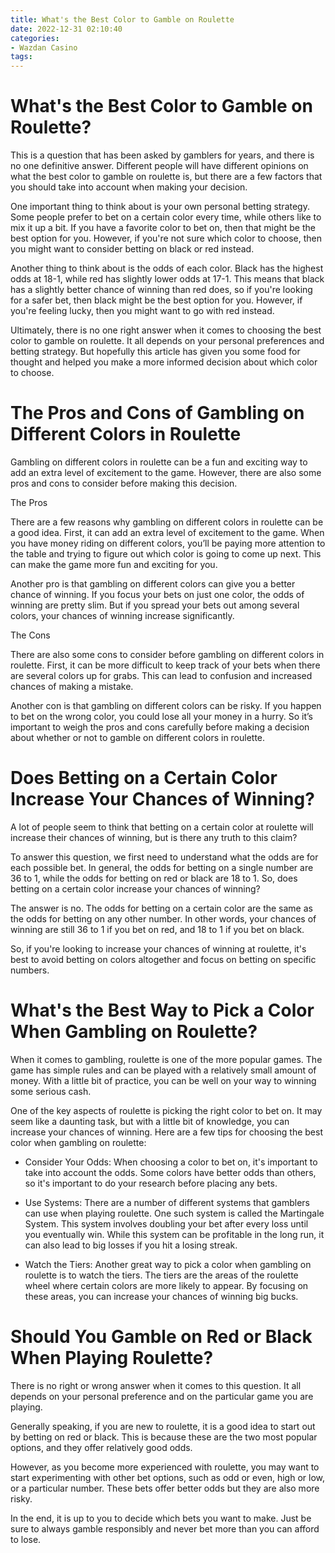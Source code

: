 ```yaml
---
title: What's the Best Color to Gamble on Roulette
date: 2022-12-31 02:10:40
categories:
- Wazdan Casino
tags:
---
```



#  What's the Best Color to Gamble on Roulette?

This is a question that has been asked by gamblers for years, and there is no one definitive answer. Different people will have different opinions on what the best color to gamble on roulette is, but there are a few factors that you should take into account when making your decision.

One important thing to think about is your own personal betting strategy. Some people prefer to bet on a certain color every time, while others like to mix it up a bit. If you have a favorite color to bet on, then that might be the best option for you. However, if you're not sure which color to choose, then you might want to consider betting on black or red instead.

Another thing to think about is the odds of each color. Black has the highest odds at 18-1, while red has slightly lower odds at 17-1. This means that black has a slightly better chance of winning than red does, so if you're looking for a safer bet, then black might be the best option for you. However, if you're feeling lucky, then you might want to go with red instead.

Ultimately, there is no one right answer when it comes to choosing the best color to gamble on roulette. It all depends on your personal preferences and betting strategy. But hopefully this article has given you some food for thought and helped you make a more informed decision about which color to choose.

#  The Pros and Cons of Gambling on Different Colors in Roulette

Gambling on different colors in roulette can be a fun and exciting way to add an extra level of excitement to the game. However, there are also some pros and cons to consider before making this decision.

The Pros

There are a few reasons why gambling on different colors in roulette can be a good idea. First, it can add an extra level of excitement to the game. When you have money riding on different colors, you’ll be paying more attention to the table and trying to figure out which color is going to come up next. This can make the game more fun and exciting for you.

Another pro is that gambling on different colors can give you a better chance of winning. If you focus your bets on just one color, the odds of winning are pretty slim. But if you spread your bets out among several colors, your chances of winning increase significantly.

The Cons

There are also some cons to consider before gambling on different colors in roulette. First, it can be more difficult to keep track of your bets when there are several colors up for grabs. This can lead to confusion and increased chances of making a mistake.

Another con is that gambling on different colors can be risky. If you happen to bet on the wrong color, you could lose all your money in a hurry. So it’s important to weigh the pros and cons carefully before making a decision about whether or not to gamble on different colors in roulette.

#  Does Betting on a Certain Color Increase Your Chances of Winning?

A lot of people seem to think that betting on a certain color at roulette will increase their chances of winning, but is there any truth to this claim?

To answer this question, we first need to understand what the odds are for each possible bet. In general, the odds for betting on a single number are 36 to 1, while the odds for betting on red or black are 18 to 1. So, does betting on a certain color increase your chances of winning?

The answer is no. The odds for betting on a certain color are the same as the odds for betting on any other number. In other words, your chances of winning are still 36 to 1 if you bet on red, and 18 to 1 if you bet on black.

So, if you're looking to increase your chances of winning at roulette, it's best to avoid betting on colors altogether and focus on betting on specific numbers.

#  What's the Best Way to Pick a Color When Gambling on Roulette?

When it comes to gambling, roulette is one of the more popular games. The game has simple rules and can be played with a relatively small amount of money. With a little bit of practice, you can be well on your way to winning some serious cash.

One of the key aspects of roulette is picking the right color to bet on. It may seem like a daunting task, but with a little bit of knowledge, you can increase your chances of winning. Here are a few tips for choosing the best color when gambling on roulette:

- Consider Your Odds: When choosing a color to bet on, it's important to take into account the odds. Some colors have better odds than others, so it's important to do your research before placing any bets.

- Use Systems: There are a number of different systems that gamblers can use when playing roulette. One such system is called the Martingale System. This system involves doubling your bet after every loss until you eventually win. While this system can be profitable in the long run, it can also lead to big losses if you hit a losing streak.

- Watch the Tiers: Another great way to pick a color when gambling on roulette is to watch the tiers. The tiers are the areas of the roulette wheel where certain colors are more likely to appear. By focusing on these areas, you can increase your chances of winning big bucks.

#  Should You Gamble on Red or Black When Playing Roulette?

There is no right or wrong answer when it comes to this question. It all depends on your personal preference and on the particular game you are playing.

Generally speaking, if you are new to roulette, it is a good idea to start out by betting on red or black. This is because these are the two most popular options, and they offer relatively good odds.

However, as you become more experienced with roulette, you may want to start experimenting with other bet options, such as odd or even, high or low, or a particular number. These bets offer better odds but they are also more risky.

In the end, it is up to you to decide which bets you want to make. Just be sure to always gamble responsibly and never bet more than you can afford to lose.